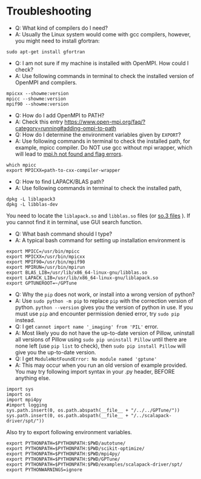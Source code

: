# Troubleshooting

 - Q: What kind of compilers do I need? 
 - A: Usually the Linux system would come with gcc compilers, however, you might need to install gfortran:
 
 `sudo apt-get install gfortran`
 
 - Q: I am not sure if my machine is installed with OpenMPI. How could I check?
 - A: Use following commands in terminal to check the installed version of OpenMPI and compilers.
```
mpicxx --showme:version
mpicc --showme:version
mpif90 --showme:version
```
 - Q: How do I add OpenMPI to PATH?
 - A: Check this entry https://www.open-mpi.org/faq/?category=running#adding-ompi-to-path
 - Q: How do I determine the environment variables given by `EXPORT`?
 - A: Use following commands in terminal to check the installed path, for example, mpicc compiler. Do NOT use gcc without mpi wrapper, which will lead to [mpi.h not found and flag errors](https://stackoverflow.com/questions/26920083/fatal-error-mpi-h-no-such-file-or-directory-include-mpi-h).
 ```
 which mpicc
 export MPICXX=path-to-cxx-compiler-wrapper
```
 - Q: How to find LAPACK/BLAS path?
 - A: Use following commands in terminal to check the installed path, 
 ```
dpkg -L liblapack3
dpkg -L libblas-dev
```
You need to locate the `liblapack.so` and `libblas.so` files (or [so.3 files](https://serverfault.com/questions/401762/solaris-what-is-the-difference-between-so-and-so-1-files/402595#402595) ). If you cannot find it in terminal, use GUI search function.
 
 - Q: What bash command should I type?
 - A: A typical bash command for setting up installation environment is
 ```
export MPICC=/usr/bin/mpicc
export MPICXX=/usr/bin/mpicxx
export MPIF90=/usr/bin/mpif90
export MPIRUN=/usr/bin/mpirun
export BLAS_LIB=/usr/lib/x86_64-linux-gnu/libblas.so
export LAPACK_LIB=/usr/lib/x86_64-linux-gnu/liblapack.so
export GPTUNEROOT=~/GPTune
 ```

- Q: Why the `pip` does not work, or install into a wrong version of python?
- A: Use `sudo python -m pip` to replace `pip` with the correction version of python. `python --version` gives you the version of python in use. If you must use `pip` and encounter permission denied error, try `sudo pip` instead.
- Q: I get `cannot import name '_imaging' from 'PIL'` error.
- A: Most likely you do not have the up-to-date version of Pillow, uninstall all versions of Pillow using `sudo pip uninstall Pillow` until there are none left (use `pip list` to check), then `sudo pip install Pillow` will give you the up-to-date version.
- Q: I get `ModuleNotFoundError: No module named 'gptune'`
- A: This may occur when you run an old version of example provided. You may try following import syntax in your .py header, BEFORE anything else. 
```
import sys
import os
import mpi4py
#import logging
sys.path.insert(0, os.path.abspath(__file__ + "/../../GPTune/"))
sys.path.insert(0, os.path.abspath(__file__ + "/../scalapack-driver/spt/"))
```
  Also try to export following environment variables.
```
export PYTHONPATH=$PYTHONPATH:$PWD/autotune/  
export PYTHONPATH=$PYTHONPATH:$PWD/scikit-optimize/  
export PYTHONPATH=$PYTHONPATH:$PWD/mpi4py/  
export PYTHONPATH=$PYTHONPATH:$PWD/GPTune/  
export PYTHONPATH=$PYTHONPATH:$PWD/examples/scalapack-driver/spt/  
export PYTHONWARNINGS=ignore
```
